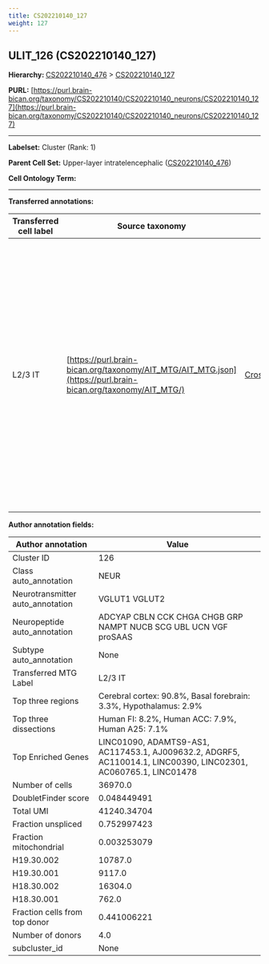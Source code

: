 ```yaml
---
title: CS202210140_127
weight: 127
---
```

## ULIT_126 (CS202210140_127)
<b>Hierarchy: </b>
[CS202210140_476](../CS202210140_476) >
[CS202210140_127](../CS202210140_127)

**PURL:** [https://purl.brain-bican.org/taxonomy/CS202210140/CS202210140_neurons/CS202210140_127](https://purl.brain-bican.org/taxonomy/CS202210140/CS202210140_neurons/CS202210140_127)

---


**Labelset:** Cluster (Rank: 1)

**Parent Cell Set:** Upper-layer intratelencephalic ([CS202210140_476](../CS202210140_476))



**Cell Ontology Term:** 

[MARKER GENES.]: #


---

[TRANSFERRED ANNOTATIONS.]: #


**Transferred annotations:**

| Transferred cell label | Source taxonomy | Source node accession | Algorithm name | Comment |
|------------------------|-----------------|-----------------------|----------------|---------|
|L2/3 IT|[https://purl.brain-bican.org/taxonomy/AIT_MTG/AIT_MTG.json](https://purl.brain-bican.org/taxonomy/AIT_MTG/)|[CrossArea_subclass:58570ade17](https://purl.brain-bican.org/taxonomy/AIT_MTG/CrossArea_subclass_58570ade17)||We performed PCA (50 components) on our full dataset, trained a random forest classifier (scikit-learn, class_ weight=‘balanced’, max_depth=50) on the MTG labels, and then predicted labels for all cells. We labeled each cluster with the mode of its constituent cells if two conditions were met: more than 0.8 of predicted labels matched the mode, and the mean probability of these pre- dictions was greater than 0.8.|

[AUTHOR ANNOTATION FIELDS.]: #


**Author annotation fields:**

| Author annotation | Value |
|-------------------|-------|
|Cluster ID|126|
|Class auto_annotation|NEUR|
|Neurotransmitter auto_annotation|VGLUT1 VGLUT2|
|Neuropeptide auto_annotation|ADCYAP CBLN CCK CHGA CHGB GRP NAMPT NUCB SCG UBL UCN VGF proSAAS|
|Subtype auto_annotation|None|
|Transferred MTG Label|L2/3 IT|
|Top three regions|Cerebral cortex: 90.8%, Basal forebrain: 3.3%, Hypothalamus: 2.9%|
|Top three dissections|Human FI: 8.2%, Human ACC: 7.9%, Human A25: 7.1%|
|Top Enriched Genes|LINC01090, ADAMTS9-AS1, AC117453.1, AJ009632.2, ADGRF5, AC110014.1, LINC00390, LINC02301, AC060765.1, LINC01478|
|Number of cells|36970.0|
|DoubletFinder score|0.048449491|
|Total UMI|41240.34704|
|Fraction unspliced|0.752997423|
|Fraction mitochondrial|0.003253079|
|H19.30.002|10787.0|
|H19.30.001|9117.0|
|H18.30.002|16304.0|
|H18.30.001|762.0|
|Fraction cells from top donor|0.441006221|
|Number of donors|4.0|
|subcluster_id|None|
